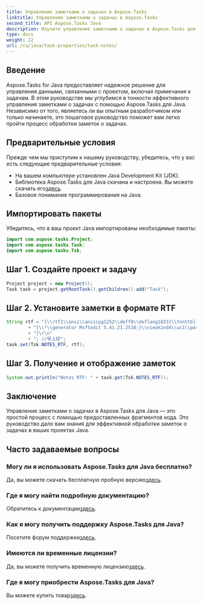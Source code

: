 ```yaml
---
title: Управление заметками о задачах в Aspose.Tasks
linktitle: Управление заметками о задачах в Aspose.Tasks
second_title: API Aspose.Tasks Java
description: Изучите управление заметками о задачах в Aspose.Tasks для Java. Пошаговое руководство по эффективной разработке Java. Загрузите бесплатную пробную версию прямо сейчас!
type: docs
weight: 22
url: /ru/java/task-properties/task-notes/
---
```

## Введение
Aspose.Tasks for Java предоставляет надежное решение для управления данными, связанными с проектом, включая примечания к задачам. В этом руководстве мы углубимся в тонкости эффективного управления заметками о задачах с помощью Aspose.Tasks для Java. Независимо от того, являетесь ли вы опытным разработчиком или только начинаете, это пошаговое руководство поможет вам легко пройти процесс обработки заметок о задачах.
## Предварительные условия
Прежде чем мы приступим к нашему руководству, убедитесь, что у вас есть следующие предварительные условия:
- На вашем компьютере установлен Java Development Kit (JDK).
-  Библиотека Aspose.Tasks для Java скачана и настроена. Вы можете скачать его[здесь](https://releases.aspose.com/tasks/java/).
- Базовое понимание программирования на Java.
## Импортировать пакеты
Убедитесь, что в ваш проект Java импортированы необходимые пакеты:
```java
import com.aspose.tasks.Project;
import com.aspose.tasks.Task;
import com.aspose.tasks.Tsk;
```
## Шаг 1. Создайте проект и задачу
```java
Project project = new Project();
Task task = project.getRootTask().getChildren().add("Task");
```
## Шаг 2. Установите заметки в формате RTF
```java
String rtf = "{\\rtf1\\ansi\\ansicpg1252\\deff0\\deflang1033{\\fonttbl{\\f0\\fnil\\fcharset134 SimSun;}{\\f1\\fnil\\fcharset0 Calibri;}}\r\n"
        + "{\\*\\generator Msftedit 5.41.21.2510;}\\viewkind4\\uc1\\pard\\sa200\\sl276\\slmult1\\lang9\\f0\\fs22\\'d4\\'e7\\'c9\\'cf\\'ba\\'c3\\f1\\par\r\n"
        + "}\r\n"
        + "; //早上好";
task.set(Tsk.NOTES_RTF, rtf);
```
## Шаг 3. Получение и отображение заметок
```java
System.out.println("Notes RTF: " + task.get(Tsk.NOTES_RTF));
```
## Заключение
Управление заметками о задачах в Aspose.Tasks для Java — это простой процесс с помощью предоставленных фрагментов кода. Это руководство дало вам знания для эффективной обработки заметок о задачах в ваших проектах Java.
## Часто задаваемые вопросы
### Могу ли я использовать Aspose.Tasks для Java бесплатно?
 Да, вы можете скачать бесплатную пробную версию[здесь](https://releases.aspose.com/).
### Где я могу найти подробную документацию?
 Обратитесь к документации[здесь](https://reference.aspose.com/tasks/java/).
### Как я могу получить поддержку Aspose.Tasks для Java?
 Посетите форум поддержки[здесь](https://forum.aspose.com/c/tasks/15).
### Имеются ли временные лицензии?
 Да, вы можете получить временную лицензию[здесь](https://purchase.aspose.com/temporary-license/).
### Где я могу приобрести Aspose.Tasks для Java?
 Вы можете купить товар[здесь](https://purchase.aspose.com/buy).